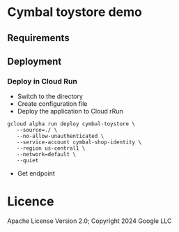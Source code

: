 
# Cymbal toystore demo
## Requirements

## Deployment
### Deploy in Cloud Run 
* Switch to the directory 
* Create configuration file
* Deploy the application to Cloud rRun 
```
gcloud alpha run deploy cymbal-toystore \
   --source=./ \
   --no-allow-unauthenticated \
   --service-account cymbal-shop-identity \
   --region us-central1 \
   --network=default \
   --quiet
   ```

* Get endpoint 

# Licence

Apache License Version 2.0; 
Copyright 2024 Google LLC


